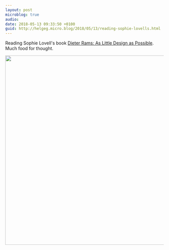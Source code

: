```yaml
---
layout: post
microblog: true
audio: 
date: 2018-05-13 09:33:50 +0100
guid: http://helgeg.micro.blog/2018/05/13/reading-sophie-lovells.html
---
```

Reading Sophie Lovell's book [Dieter Rams: As Little Design as Possible](https://www.amazon.com/gp/aw/d/0714849189/ref=mp_s_a_1_1). Much food for thought.

<img src="http://microblog.helgegudmundsen.com/uploads/2018/40daf3b261.jpg" width="600" height="600" />
